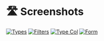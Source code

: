 # 🛣️ Screenshots

[![Types](https://raw.githubusercontent.com/tomatophp/filament-types/master/arts/types.png)](https://raw.githubusercontent.com/tomatophp/filament-types/master/arts/types.png) [![Filters](https://raw.githubusercontent.com/tomatophp/filament-types/master/arts/filters.png)](https://raw.githubusercontent.com/tomatophp/filament-types/master/arts/filters.png) [![Type Col](https://raw.githubusercontent.com/tomatophp/filament-types/master/arts/type-col.png)](https://raw.githubusercontent.com/tomatophp/filament-types/master/arts/type-col.png) [![Form](https://raw.githubusercontent.com/tomatophp/filament-types/master/arts/form.png)](https://raw.githubusercontent.com/tomatophp/filament-types/master/arts/form.png)
